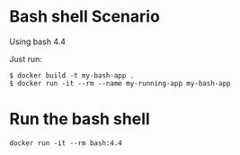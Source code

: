 # Bash shell Scenario
Using bash 4.4

Just run:
```
$ docker build -t my-bash-app .
$ docker run -it --rm --name my-running-app my-bash-app
```

# Run the bash shell
```
docker run -it --rm bash:4.4
```
